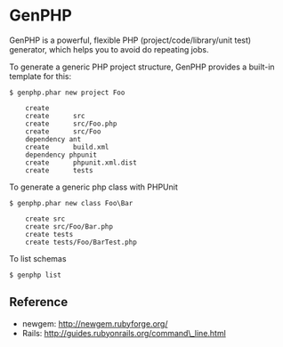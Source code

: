 GenPHP
======
GenPHP is a powerful, flexible PHP (project/code/library/unit test) generator, which helps you to
avoid do repeating jobs.




To generate a generic PHP project structure, GenPHP provides a built-in template for this:

    $ genphp.phar new project Foo

        create
        create      src
        create      src/Foo.php
        create      src/Foo
        dependency ant
        create      build.xml
        dependency phpunit
        create      phpunit.xml.dist
        create      tests

To generate a generic php class with PHPUnit 

    $ genphp.phar new class Foo\Bar

        create src
        create src/Foo/Bar.php
        create tests
        create tests/Foo/BarTest.php

To list schemas

    $ genphp list

Reference
---------
* newgem: http://newgem.rubyforge.org/
* Rails: http://guides.rubyonrails.org/command\_line.html
